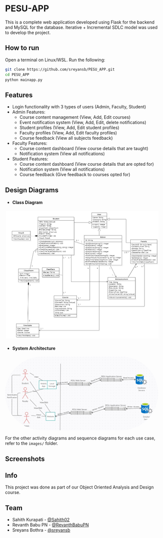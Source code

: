 # PESU-APP

This is a complete web application developed using Flask for the backend and MySQL for the database. Iterative + Incremental SDLC model was used to develop the project.

## How to run

Open a terminal on Linux/WSL. Run the following:
```bash
git clone https://github.com/sreyansb/PESU_APP.git
cd PESU_APP
python mainapp.py
```

## Features

- Login functionality with 3 types of users (Admin, Faculty, Student)
- Admin Features:
    - Course content management (View, Add, Edit courses)
    - Event notification system (View, Add, Edit, delete notifications)
    - Student profiles (View, Add, Edit student profiles)
    - Faculty profiles (View, Add, Edit faculty profiles)
    - Course feedback (View all subjects feedback)
- Faculty Features:
    - Course content dashboard (View course details that are taught)
    - Notification system (View all notifications)
- Student Features:
    - Course content dashboard (View course details that are opted for)
    - Notification system (View all notifications)
    - Course feedback (Give feedback to courses opted for)

## Design Diagrams

- #### Class Diagram
<p align="center">
	<kbd><img src="./images/1. Class Diagram.jpg" width="500px"></kbd>
	<br>
</p>

- #### System Architecture
<p>
	<kbd><img src="./images/2. System Architecture.jpg" width="500px" style="border-radius: 500px;"></kbd>
<p>

For the other activity diagrams and sequence diagrams for each use case, refer to the `images/` folder.

## Screenshots


## Info
This project was done as part of our Object Oriented Analysis and Design course.

## Team
- Sahith Kurapati - [@Sahith02]( https://github.com/Sahith02 )
- Revanth Babu PN - [@RevanthBabuPN]( https://github.com/RevanthBabuPN )
- Sreyans Bothra - [@sreyansb]( https://github.com/sreyansb )
